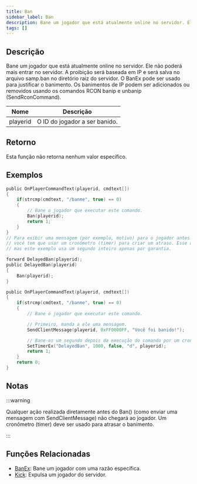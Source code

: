 ```yaml
---
title: Ban
sidebar_label: Ban
description: Bane um jogador que está atualmente online no servidor. Ele não poderá mais entrar no servidor. A proibição será baseada em IP e será salva no arquivo samp.ban no diretório raiz do servidor. O BanEx pode ser usado para justificar o banimento. Os banimentos de IP podem ser adicionados ou removidos usando os comandos RCON banip e unbanip (SendRconCommand).
tags: []
---
```


## Descrição

Bane um jogador que está atualmente online no servidor. Ele não poderá mais entrar no servidor. A proibição será baseada em IP e será salva no arquivo samp.ban no diretório raiz do servidor. O BanEx pode ser usado para justificar o banimento. Os banimentos de IP podem ser adicionados ou removidos usando os comandos RCON banip e unbanip (SendRconCommand).

| Nome     | Descrição                     |
| -------- | ----------------------------- |
| playerid | O ID do jogador a ser banido. |

## Retorno

Esta função não retorna nenhum valor específico.

## Exemplos

```c
public OnPlayerCommandText(playerid, cmdtext[])
{
    if(strcmp(cmdtext, "/banme", true) == 0)
    {
        // Bane o jogador que executar este comando.
        Ban(playerid);
        return 1;
    }
}
// Para exibir uma mensagem (por exemplo, motivo) para o jogador antes que a conexão seja fechada
// você tem que usar um cronômetro (timer) para criar um atraso. Esse atraso precisa ser de apenas alguns milissegundos,
// mas este exemplo usa um segundo inteiro apenas por garantia.

forward DelayedBan(playerid);
public DelayedBan(playerid)
{
    Ban(playerid);
}

public OnPlayerCommandText(playerid, cmdtext[])
{
    if(strcmp(cmdtext, "/banme", true) == 0)
    {
        // Bane o jogador que executar este comando.

        // Primeiro, manda a ele uma mensagem.
        SendClientMessage(playerid, 0xFF0000FF, "Você foi banido!");

        // Bane-os um segundo depois da execução do comando por um cronômetro (timer).
        SetTimerEx("DelayedBan", 1000, false, "d", playerid);
        return 1;
    }
    return 0;
}
```

## Notas

:::warning

Qualquer ação realizada diretamente antes do Ban() (como enviar uma mensagem com SendClientMessage) não chegará ao jogador. Um cronômetro (timer) deve ser usado para atrasar o banimento.

:::

## Funções Relacionadas

- [BanEx](../functions/BanEx.md): Bane um jogador com uma razão específica.
- [Kick](../functions/Kick.md): Expulsa um jogador do servidor.
